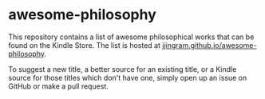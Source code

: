 # awesome-philosophy
This repository contains a list of awesome philosophical works that can be
found on the Kindle Store. The list is hosted at
[jjingram.github.io/awesome-philosophy](https://jjingram.github.io/awesome-philosophy/).

To suggest a new title, a better source for an existing title, or a Kindle
source for those titles which don't have one, simply open up an issue on
GitHub or make a pull request.
